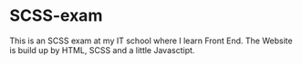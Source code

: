 # SCSS-exam
This is an SCSS exam at my IT school where I learn Front End. The Website is build up by HTML, SCSS and a little Javasctipt.

